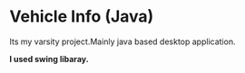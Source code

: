 <h1>Vehicle Info (Java)</h1>
<p>Its my varsity project.Mainly java based desktop application.</p>
<b>I used swing libaray.</b>
